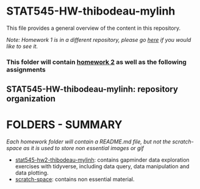 # STAT545-HW-thibodeau-mylinh
This file provides a general overview of the content in this repository.

*Note: Homework 1 is in a different repository, please go [here](https://github.com/mylinhthibodeau/STAT545-hw01-thibodeau-mylinh) if you would like to see it.*    

### This folder will contain [homework 2](https://github.com/mylinhthibodeau/STAT545-HW-thibodeau-mylinh/tree/master/stat545-hw2-thibodeau-mylinh) as well as the following assignments

## STAT545-HW-thibodeau-mylinh: repository organization
# FOLDERS - SUMMARY  
*Each homework folder will contain a README.md file, but not the scratch-space as it is used to store non essential images or gif*    
- [stat545-hw2-thibodeau-mylinh](https://github.com/mylinhthibodeau/STAT545-HW-thibodeau-mylinh/tree/master/stat545-hw2-thibodeau-mylinh): contains gapminder data exploration exercises with tidyverse, including data query, data manipulation and data plotting.  
- [scratch-space](https://github.com/mylinhthibodeau/STAT545-HW-thibodeau-mylinh/tree/master/scratch-space): contains non essential material.  

